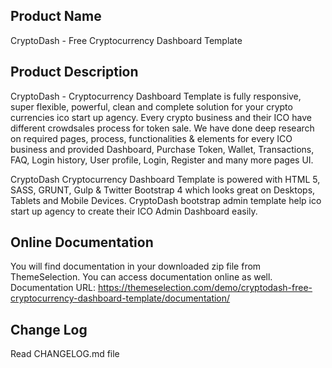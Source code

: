 Product Name
---------------
CryptoDash - Free Cryptocurrency Dashboard Template


Product Description
-------------------
CryptoDash - Cryptocurrency Dashboard Template is fully responsive, super flexible, powerful, clean and complete solution for your crypto currencies ico start up agency. Every crypto business and their ICO have different crowdsales process for token sale. We have done deep research on required pages, process, functionalities & elements for every ICO business and provided Dashboard, Purchase Token, Wallet, Transactions, FAQ, Login history, User profile, Login, Register and many more pages UI.

CryptoDash Cryptocurrency Dashboard Template is powered with HTML 5, SASS, GRUNT, Gulp & Twitter Bootstrap 4 which looks great on Desktops, Tablets and Mobile Devices. CryptoDash bootstrap admin template help ico start up agency to create their ICO Admin Dashboard easily.


Online Documentation
--------------------
You will find documentation in your downloaded zip file from ThemeSelection. You can access documentation online as well.
Documentation URL: https://themeselection.com/demo/cryptodash-free-cryptocurrency-dashboard-template/documentation/

Change Log
----------
Read CHANGELOG.md file